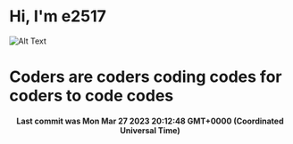 # Hi, I'm e2517

![Alt Text](https://github.com/E2517/e2517/blob/master/images/background.gif)

# Coders are coders coding codes for coders to code codes

<h4 align="center">Last commit was Mon Mar 27 2023 20:12:48 GMT+0000 (Coordinated Universal Time)</h4>
